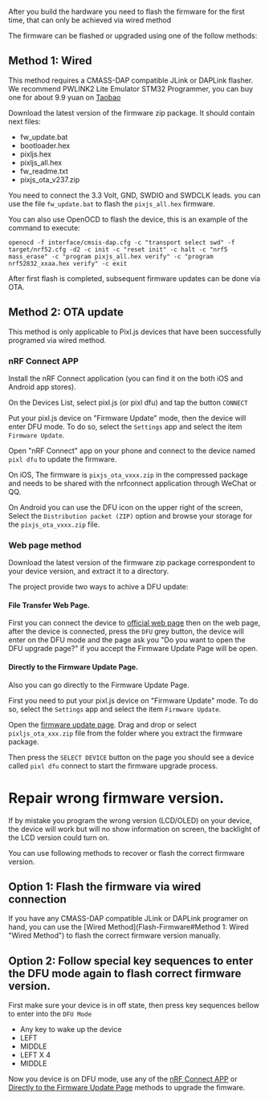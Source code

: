 After you build the hardware you need to flash the firmware for the first time, that can only be achieved via wired method

The firmware can be flashed or upgraded using one of the follow methods:

## Method 1: Wired
This method requires a CMASS-DAP compatible JLink or DAPLink flasher.  We recommend PWLINK2 Lite Emulator STM32 Programmer, you can buy one for about 9.9 yuan on [Taobao](https://item.taobao.com/item.htm?spm=a1z09.2.0.0.4b942e8deXyaQO&id=675067753017&_u=d2p75qfn774a "Taobao")

Download the latest version of the firmware zip package. It should contain next files:
- fw_update.bat
- bootloader.hex
- pixljs.hex
- pixljs_all.hex
- fw_readme.txt
- pixjs_ota_v237.zip

You need to connect the 3.3 Volt, GND, SWDIO and SWDCLK leads.  you can use the file  `fw_update.bat` to flash the `pixjs_all.hex` firmware.

You can also use OpenOCD to flash the device, this is an example of the command to execute:
```
openocd -f interface/cmsis-dap.cfg -c "transport select swd" -f target/nrf52.cfg -d2 -c init -c "reset init" -c halt -c "nrf5 mass_erase" -c "program pixjs_all.hex verify" -c "program nrf52832_xxaa.hex verify" -c exit
```
After first flash is completed, subsequent firmware updates can be done via OTA.

## Method 2: OTA update
This method is only applicable to Pixl.js devices that have been successfully programed via wired method.

### nRF Connect APP
Install the nRF Connect application (you can find it on the both iOS and Android app stores).

On the Devices List, select pixl.js (or pixl dfu) and tap the button `CONNECT`

Put your pixl.js device on "Firmware Update" mode, then the device will enter DFU mode.  To do so, select the `Settings` app and select the item `Firmware Update`.

Open "nRF Connect" app on your phone and connect to the device named `pixl dfu` to update the firmware.

On iOS, The firmware is `pixjs_ota_vxxx.zip` in the compressed package and needs to be shared with the nrfconnect application through WeChat or QQ.

On Android you can use the DFU icon on the upper right of the screen, Select the `Distribution packet (ZIP)` option and browse your storage for the `pixjs_ota_vxxx.zip` file.

### Web page method
Download the latest version of the firmware zip package correspondent to your device version, and extract it to a directory.

The project provide two ways to achive a DFU update:

#### File Transfer Web Page.
First you can connect the device to [official web page](https://pixl.amiibo.xyz/ "official web page") then on the web page, after the device is connected, press the `DFU` grey button, the device will enter on the DFU mode and the page ask you "Do you want to open the DFU upgrade page?" if you accept the Firmware Update Page will be open.

#### Directly to the Firmware Update Page.
Also you can go directly to the Firmware Update Page.

First you need to put your pixl.js device on "Firmware Update" mode.  To do so, select the `Settings` app and select the item `Firmware Update`.

Open the [firmware update page](https://thegecko.github.io/web-bluetooth-dfu).  Drag and drop or select `pixljs_ota_xxx.zip` file from the folder where you extract the firmware package.

Then press the `SELECT DEVICE` button on the page you should see a device called `pixl dfu` connect to start the firmware upgrade process.


# Repair wrong firmware version.

If by mistake you program the wrong version (LCD/OLED) on your device, the device will work but will no show information on screen, the backlight of the LCD version could turn on.

You can use following methods to recover or flash the correct firmware version.

## Option 1: Flash the firmware via wired connection

If you have any CMASS-DAP compatible JLink or DAPLink programer on hand, you can use the [Wired Method](Flash-Firmware#Method 1: Wired "Wired Method") to flash the correct firmware version manually.


## Option 2: Follow special key sequences to enter the DFU mode again to flash correct firmware version.

First make sure your device is in off state, then press key sequences bellow to enter into the `DFU Mode`

- Any key to wake up the device
- LEFT
- MIDDLE
- LEFT X 4
- MIDDLE

Now you device is on DFU mode, use any of the [nRF Connect APP](#nRF-Connect-APP)  or [Directly to the Firmware Update Page](#directly-to-the-firmware-update-page) methods to upgrade the fimware.


